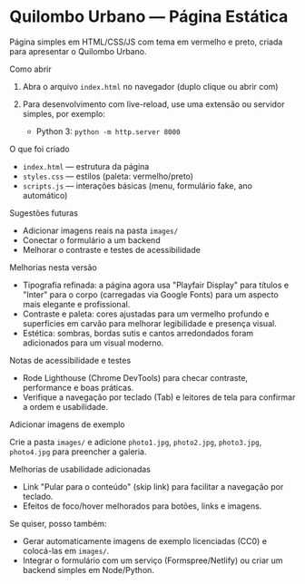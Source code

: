 # Quilombo Urbano — Página Estática

Página simples em HTML/CSS/JS com tema em vermelho e preto, criada para apresentar o Quilombo Urbano.

Como abrir

1. Abra o arquivo `index.html` no navegador (duplo clique ou abrir com)
2. Para desenvolvimento com live-reload, use uma extensão ou servidor simples, por exemplo:

   - Python 3: `python -m http.server 8000`

O que foi criado

- `index.html` — estrutura da página
- `styles.css` — estilos (paleta: vermelho/preto)
- `scripts.js` — interações básicas (menu, formulário fake, ano automático)

Sugestões futuras

- Adicionar imagens reais na pasta `images/`
- Conectar o formulário a um backend
- Melhorar o contraste e testes de acessibilidade

Melhorias nesta versão

- Tipografia refinada: a página agora usa "Playfair Display" para títulos e "Inter" para o corpo (carregadas via Google Fonts) para um aspecto mais elegante e profissional.
- Contraste e paleta: cores ajustadas para um vermelho profundo e superfícies em carvão para melhorar legibilidade e presença visual.
- Estética: sombras, bordas sutis e cantos arredondados foram adicionados para um visual moderno.

Notas de acessibilidade e testes

- Rode Lighthouse (Chrome DevTools) para checar contraste, performance e boas práticas.
- Verifique a navegação por teclado (Tab) e leitores de tela para confirmar a ordem e usabilidade.

Adicionar imagens de exemplo

Crie a pasta `images/` e adicione `photo1.jpg`, `photo2.jpg`, `photo3.jpg`, `photo4.jpg` para preencher a galeria.

Melhorias de usabilidade adicionadas

- Link "Pular para o conteúdo" (skip link) para facilitar a navegação por teclado.
- Efeitos de foco/hover melhorados para botões, links e imagens.

Se quiser, posso também:

- Gerar automaticamente imagens de exemplo licenciadas (CC0) e colocá-las em `images/`.
- Integrar o formulário com um serviço (Formspree/Netlify) ou criar um backend simples em Node/Python.
